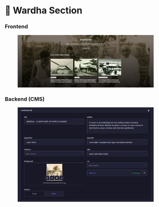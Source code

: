 # 📎 Wardha Section

### **Frontend**

<figure><img src="../../../.gitbook/assets/charitable-trust-wardha-section.png" alt=""><figcaption></figcaption></figure>

### Backend (CMS)

<figure><img src="../../../.gitbook/assets/charitable-trust-wardha-section-cms.png" alt=""><figcaption></figcaption></figure>
